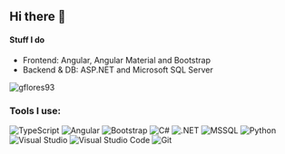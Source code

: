 ## Hi there 👋

#### Stuff I do
- Frontend: Angular, Angular Material and Bootstrap
- Backend & DB: ASP.NET and Microsoft SQL Server

<p><img src="https://github-readme-stats.vercel.app/api/top-langs?username=gflores93&show_icons=true&locale=en&layout=compact&theme=dark_dimmed" alt="gflores93" /></p>


<h3 align="left">Tools I use:</h3>

![TypeScript](https://img.shields.io/badge/TypeScript-3178C6?logo=typescript&logoColor=fff)
![Angular](https://img.shields.io/badge/Angular-%23DD0031.svg?logo=angular&logoColor=white)
![Bootstrap](https://img.shields.io/badge/Bootstrap-7952B3?logo=bootstrap&logoColor=fff)
![C#](https://custom-icon-badges.demolab.com/badge/C%23-%23239120.svg?logo=cshrp&logoColor=white)
![.NET](https://img.shields.io/badge/.NET-512BD4?logo=dotnet&logoColor=fff)
![MSSQL](https://img.shields.io/badge/Microsoft_SQL_Server-CC2927?logo=microsoft-sql-server&logoColor=fff)
![Python](https://img.shields.io/badge/Python-3776AB?logo=python&logoColor=fff)
![Visual Studio](https://custom-icon-badges.demolab.com/badge/Visual%20Studio-5C2D91.svg?&logo=visual-studio&logoColor=white)
![Visual Studio Code](https://custom-icon-badges.demolab.com/badge/Visual%20Studio%20Code-0078d7.svg?logo=vsc&logoColor=white)
![Git](https://img.shields.io/badge/Git-F05032?logo=git&logoColor=fff)


<!--
**gflores93/gflores93** is a ✨ _special_ ✨ repository because its `README.md` (this file) appears on your GitHub profile.

Here are some ideas to get you started:

- 🔭 I’m currently working on ...
- 🌱 I’m currently learning ...
- 👯 I’m looking to collaborate on ...
- 🤔 I’m looking for help with ...
- 💬 Ask me about ...
- 📫 How to reach me: ...
- 😄 Pronouns: ...
- ⚡ Fun fact: ...
-->
